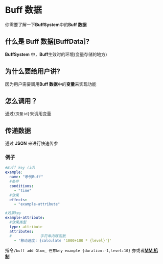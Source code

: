 # Buff 数据

你需要了解一下**BuffSystem**中的**Buff 数据**

## 什么是 Buff 数据[BuffData]?

**BuffSystem** 中，**Buff**生效时的环境(变量存储的地方)

## 为什么要给用户讲?

因为用户需要调用**Buff 数据**中的**变量**来实现功能

## 怎么调用？

通过`{变量id}`来调用变量

## 传递数据

通过 **JSON** 来进行快速传参

### 例子

```yaml
#Buff key (id)
example:
  name: "示例Buff"
  #条件
  conditions:
    - "time"
  #效果
  effects:
    - "example-attribute"
```

```yaml
#效果key
example-attribute:
  #效果类型
  type: attribute
  attributes:
  #             字符串内联函数
    - '移动速度: {calculate '1000+100 * {level}'}'
```

指令`/buff add Glom_ 任意key example {duration:-1,level:10}`
亦或者[**MM 机制**](../其它/MythicMobs.md)
